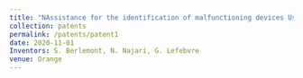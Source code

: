 ```yaml
---
title: "NAssistance for the identification of malfunctioning devices Using traffic metadata"
collection: patents
permalink: /patents/patent1
date: 2020-11-01
Inventors: S. Berlemont, N. Najari, G. Lefebvre
venue: Orange
---
```


